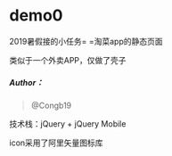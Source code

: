 # demo0

2019暑假接的小任务= =淘菜app的静态页面

类似于一个外卖APP，仅做了壳子

##### Author：

> @Congb19

技术栈：jQuery + jQuery Mobile

icon采用了阿里矢量图标库